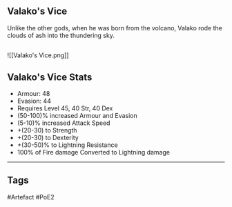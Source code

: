 ## Valako's Vice
Unlike the other gods, when he was born from the volcano,
Valako rode the clouds of ash into the thundering sky.
##
![[Valako's Vice.png]]
## Valako's Vice Stats
- Armour: 48
- Evasion: 44
- Requires Level 45, 40 Str, 40 Dex
- (50-100)% increased Armour and Evasion
- (5-10)% increased Attack Speed
- +(20-30) to Strength
- +(20-30) to Dexterity
- +(30-50)% to Lightning Resistance
- 100% of Fire damage Converted to Lightning damage


---
## Tags
#Artefact
#PoE2